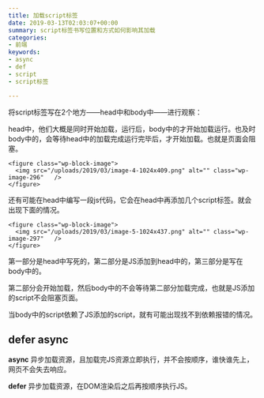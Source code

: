 ```yaml
---
title: 加载script标签
date: 2019-03-13T02:03:07+00:00
summary: script标签书写位置和方式如何影响其加载
categories:
- 前端
keywords:
- async
- def
- script
- script标签

---
```

将script标签写在2个地方——head中和body中——进行观察：

head中，他们大概是同时开始加载，运行后，body中的才开始加载运行。也及时body中的，会等待head中的加载完成运行完毕后，才开始加载。也就是页面会阻塞。

    <figure class="wp-block-image">
      <img src="/uploads/2019/03/image-4-1024x409.png" alt="" class="wp-image-296"   /> 
    </figure> 

还有可能在head中编写一段js代码，它会在head中再添加几个script标签。就会出现下面的情况。

    <figure class="wp-block-image">
      <img src="/uploads/2019/03/image-5-1024x437.png" alt="" class="wp-image-297"   />
    </figure> 

第一部分是head中写死的，第二部分是JS添加到head中的，第三部分是写在body中的。

第二部分会开始加载，然后body中的不会等待第二部分加载完成，也就是JS添加的script不会阻塞页面。

当body中的script依赖了JS添加的script，就有可能出现找不到依赖报错的情况。

## defer async

**async** 异步加载资源，且加载完JS资源立即执行，并不会按顺序，谁快谁先上， 网页不会失去响应。

**defer** 异步加载资源，在DOM渲染后之后再按顺序执行JS。
